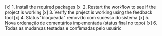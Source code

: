 [x] 1. Install the required packages
[x] 2. Restart the workflow to see if the project is working
[x] 3. Verify the project is working using the feedback tool
[x] 4. Status "bloqueada" removido com sucesso do sistema
[x] 5. Nova ordenação de comentários implementada (status final no topo)
[x] 6. Todas as mudanças testadas e confirmadas pelo usuário